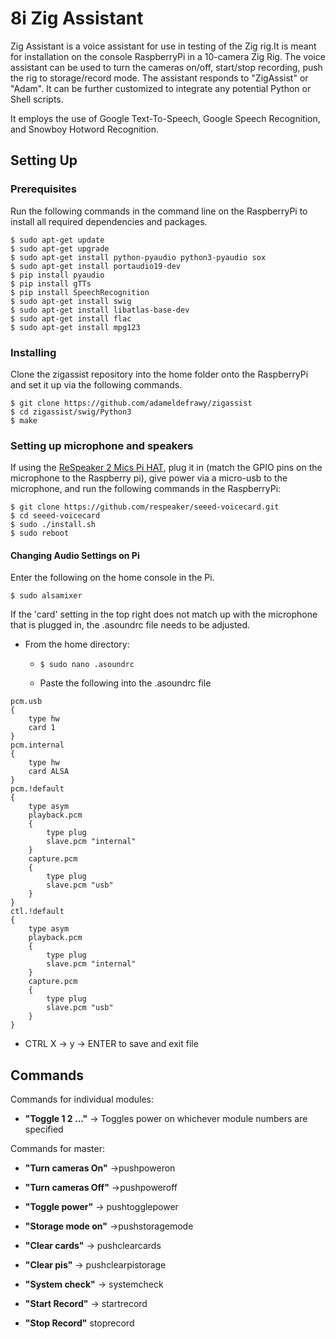 # 8i Zig Assistant 

Zig Assistant is a voice assistant for use in testing of the Zig rig.It is meant for installation on the console RaspberryPi in a 10-camera Zig Rig. The voice assistant can be used to turn the cameras on/off, start/stop recording, push the rig to storage/record mode. The assistant responds to "ZigAssist" or "Adam". It can be further customized to integrate any potential Python or Shell scripts.


It employs the use of Google Text-To-Speech, Google Speech Recognition, and Snowboy Hotword Recognition.



## Setting Up

### Prerequisites
Run the following commands in the command line on the RaspberryPi to install all required dependencies and packages.

```
$ sudo apt-get update
$ sudo apt-get upgrade
$ sudo apt-get install python-pyaudio python3-pyaudio sox
$ sudo apt-get install portaudio19-dev
$ pip install pyaudio
$ pip install gTTs
$ pip install SpeechRecognition
$ sudo apt-get install swig
$ sudo apt-get install libatlas-base-dev
$ sudo apt-get install flac
$ sudo apt-get install mpg123

```

### Installing
Clone the zigassist repository into the home folder onto the RaspberryPi and set it up via the following commands.

```
$ git clone https://github.com/adameldefrawy/zigassist
$ cd zigassist/swig/Python3
$ make

```
### Setting up microphone and speakers

If using the <a href="http://wiki.seeedstudio.com/ReSpeaker_2_Mics_Pi_HAT/
">ReSpeaker 2 Mics Pi HAT</a>, plug it in (match the GPIO pins on the microphone to the Raspberry pi), give power via a micro-usb to the microphone, and run the following commands in the RaspberryPi:

```
$ git clone https://github.com/respeaker/seeed-voicecard.git
$ cd seeed-voicecard
$ sudo ./install.sh
$ sudo reboot
```

#### Changing Audio Settings on Pi
Enter the following on the home console in the Pi.

```
$ sudo alsamixer

```
If the 'card' setting in the top right does not match up with the microphone that is plugged in, the .asoundrc file needs to be adjusted.

* From the home directory:

	* `$ sudo nano .asoundrc`


	* Paste the following into the .asoundrc file

```
pcm.usb
{
	type hw
	card 1
}
pcm.internal
{
	type hw
	card ALSA
}
pcm.!default
{
	type asym
	playback.pcm
	{
    	type plug
    	slave.pcm "internal"
	}
	capture.pcm
	{
    	type plug
    	slave.pcm "usb"
	}
}
ctl.!default
{
	type asym
	playback.pcm
	{
    	type plug
    	slave.pcm "internal"
	}
	capture.pcm
	{
    	type plug
    	slave.pcm "usb"
	}
}
```
* CTRL X -> y -> ENTER to save and exit file 



## Commands
Commands for individual modules:

* **"Toggle 1 2 ..."** -> Toggles power on whichever module numbers are specified

Commands for master:

* **"Turn cameras On"** ->pushpoweron

* **"Turn cameras Off"** ->pushpoweroff
* **"Toggle power"** -> pushtogglepower
* **"Storage mode on"** ->pushstoragemode
* **"Clear cards"** -> pushclearcards
* **"Clear pis"** -> pushclearpistorage
* **"System check"** -> systemcheck
* **"Start Record"** -> startrecord
* **"Stop Record"** stoprecord

